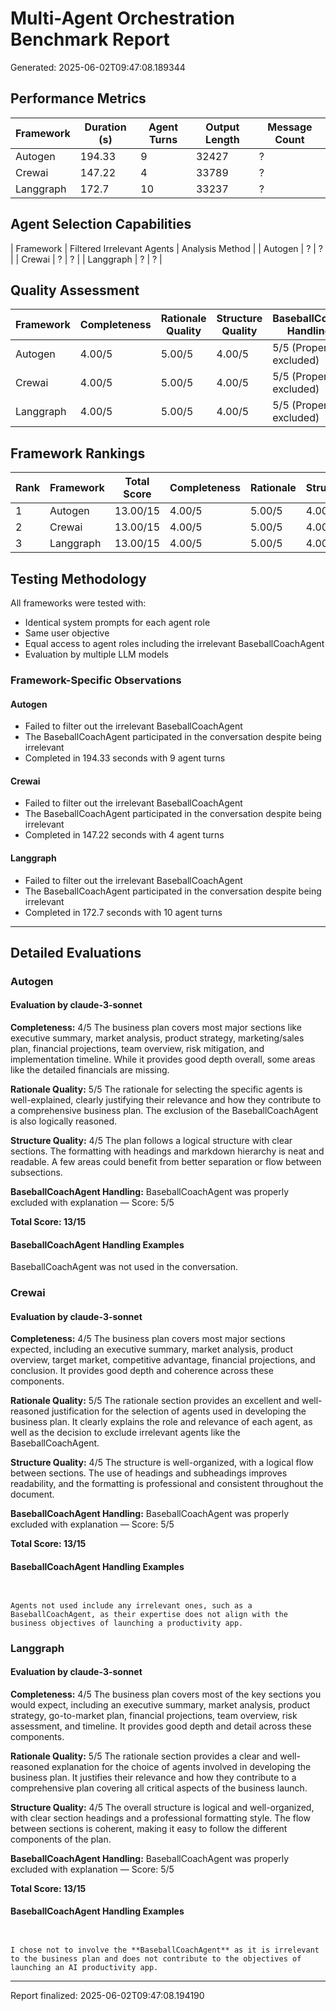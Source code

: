 # Multi-Agent Orchestration Benchmark Report

Generated: 2025-06-02T09:47:08.189344

## Performance Metrics

| Framework | Duration (s) | Agent Turns | Output Length | Message Count |
|-----------|--------------|-------------|----------------|----------------|
| Autogen | 194.33 | 9 | 32427 | ? |
| Crewai | 147.22 | 4 | 33789 | ? |
| Langgraph | 172.7 | 10 | 33237 | ? |

## Agent Selection Capabilities

| Framework | Filtered Irrelevant Agents | Analysis Method |
| Autogen | ? | ? |
| Crewai | ? | ? |
| Langgraph | ? | ? |

## Quality Assessment

| Framework | Completeness | Rationale Quality | Structure Quality | BaseballCoach Handling |
|-----------|--------------|-------------------|-------------------|------------------------|
| Autogen | 4.00/5 | 5.00/5 | 4.00/5 | 5/5 (Properly excluded) |
| Crewai | 4.00/5 | 5.00/5 | 4.00/5 | 5/5 (Properly excluded) |
| Langgraph | 4.00/5 | 5.00/5 | 4.00/5 | 5/5 (Properly excluded) |

## Framework Rankings

| Rank | Framework | Total Score | Completeness | Rationale | Structure |
|------|-----------|-------------|--------------|-----------|----------|
| 1 | Autogen | 13.00/15 | 4.00/5 | 5.00/5 | 4.00/5 |
| 2 | Crewai | 13.00/15 | 4.00/5 | 5.00/5 | 4.00/5 |
| 3 | Langgraph | 13.00/15 | 4.00/5 | 5.00/5 | 4.00/5 |

## Testing Methodology

All frameworks were tested with:

- Identical system prompts for each agent role
- Same user objective
- Equal access to agent roles including the irrelevant BaseballCoachAgent
- Evaluation by multiple LLM models

### Framework-Specific Observations

#### Autogen

- Failed to filter out the irrelevant BaseballCoachAgent
- The BaseballCoachAgent participated in the conversation despite being irrelevant
- Completed in 194.33 seconds with 9 agent turns

#### Crewai

- Failed to filter out the irrelevant BaseballCoachAgent
- The BaseballCoachAgent participated in the conversation despite being irrelevant
- Completed in 147.22 seconds with 4 agent turns

#### Langgraph

- Failed to filter out the irrelevant BaseballCoachAgent
- The BaseballCoachAgent participated in the conversation despite being irrelevant
- Completed in 172.7 seconds with 10 agent turns


---

## Detailed Evaluations

### Autogen

#### Evaluation by claude-3-sonnet

**Completeness:** 4/5
The business plan covers most major sections like executive summary, market analysis, product strategy, marketing/sales plan, financial projections, team overview, risk mitigation, and implementation timeline. While it provides good depth overall, some areas like the detailed financials are missing.

**Rationale Quality:** 5/5
The rationale for selecting the specific agents is well-explained, clearly justifying their relevance and how they contribute to a comprehensive business plan. The exclusion of the BaseballCoachAgent is also logically reasoned.

**Structure Quality:** 4/5
The plan follows a logical structure with clear sections. The formatting with headings and markdown hierarchy is neat and readable. A few areas could benefit from better separation or flow between subsections.

**BaseballCoachAgent Handling:** BaseballCoachAgent was properly excluded with explanation — Score: 5/5

**Total Score: 13/15**

#### BaseballCoachAgent Handling Examples

BaseballCoachAgent was not used in the conversation.

### Crewai

#### Evaluation by claude-3-sonnet

**Completeness:** 4/5
The business plan covers most major sections expected, including an executive summary, market analysis, product overview, target market, competitive advantage, financial projections, and conclusion. It provides good depth and coherence across these components.

**Rationale Quality:** 5/5
The rationale section provides an excellent and well-reasoned justification for the selection of agents used in developing the business plan. It clearly explains the role and relevance of each agent, as well as the decision to exclude irrelevant agents like the BaseballCoachAgent.

**Structure Quality:** 4/5
The structure is well-organized, with a logical flow between sections. The use of headings and subheadings improves readability, and the formatting is professional and consistent throughout the document.

**BaseballCoachAgent Handling:** BaseballCoachAgent was properly excluded with explanation — Score: 5/5

**Total Score: 13/15**

#### BaseballCoachAgent Handling Examples

```


Agents not used include any irrelevant ones, such as a BaseballCoachAgent, as their expertise does not align with the business objectives of launching a productivity app.
```

### Langgraph

#### Evaluation by claude-3-sonnet

**Completeness:** 4/5
The business plan covers most of the key sections you would expect, including an executive summary, market analysis, product strategy, go-to-market plan, financial projections, team overview, risk assessment, and timeline. It provides good depth and detail across these components.

**Rationale Quality:** 5/5
The rationale section provides a clear and well-reasoned explanation for the choice of agents involved in developing the business plan. It justifies their relevance and how they contribute to a comprehensive plan covering all critical aspects of the business launch.

**Structure Quality:** 4/5
The overall structure is logical and well-organized, with clear section headings and a professional formatting style. The flow between sections is coherent, making it easy to follow the different components of the plan.

**BaseballCoachAgent Handling:** BaseballCoachAgent was properly excluded with explanation — Score: 5/5

**Total Score: 13/15**

#### BaseballCoachAgent Handling Examples

```


I chose not to involve the **BaseballCoachAgent** as it is irrelevant to the business plan and does not contribute to the objectives of launching an AI productivity app.
```


---

Report finalized: 2025-06-02T09:47:08.194190
